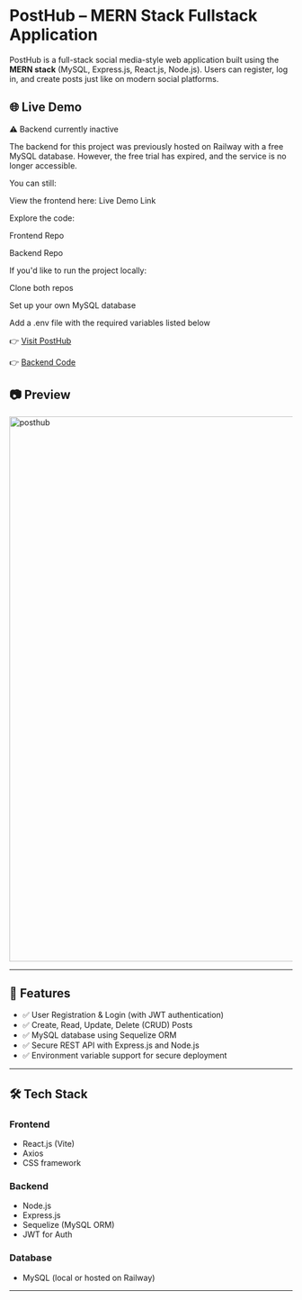 # PostHub – MERN Stack Fullstack Application

PostHub is a full-stack social media-style web application built using the **MERN stack** (MySQL, Express.js, React.js, Node.js). Users can register, log in, and create posts just like on modern social platforms.

## 🌐 Live Demo

⚠️ Backend currently inactive

The backend for this project was previously hosted on Railway with a free MySQL database. However, the free trial has expired, and the service is no longer accessible.

You can still:

View the frontend here: Live Demo Link

Explore the code:

Frontend Repo

Backend Repo

If you'd like to run the project locally:

Clone both repos

Set up your own MySQL database

Add a .env file with the required variables listed below 

👉 [Visit PostHub](https://posthub-app.netlify.app/)

👉 [Backend Code](https://github.com/Sandeepmothe/posthub-backend)

## 📷 Preview

<img width="1913" height="968" alt="posthub" src="https://github.com/user-attachments/assets/2f3e668d-c0d6-4da5-9aa7-604f66ae6885" />


---

## 🚀 Features

- ✅ User Registration & Login (with JWT authentication)
- ✅ Create, Read, Update, Delete (CRUD) Posts
- ✅ MySQL database using Sequelize ORM
- ✅ Secure REST API with Express.js and Node.js
- ✅ Environment variable support for secure deployment

---

## 🛠️ Tech Stack

### Frontend
- React.js (Vite)
- Axios
- CSS framework

### Backend
- Node.js
- Express.js
- Sequelize (MySQL ORM)
- JWT for Auth

### Database
- MySQL (local or hosted on Railway)

---
